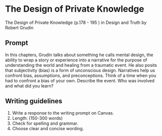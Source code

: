 # The Design of Private Knowledge

The Design of Private Knowledge \(p.178 - 195 \) in Design and Truth by Robert Grudin

## **Prompt**

In this chapters, Grudin talks about something he calls mental design, the ability to wrap a story or experience into a narrative for the purpose of understanding the world and healing from a traumatic event. He also posits that subjectivity \(bias\) is a form of unconscious design. Narratives help us confront bias, assumptions, and preconceptions. Think of a time when you had to confront a bias of your own. Describe the event. Who was involved and what did you learn?

## **Writing guidelines**

1. Write a response to the writing prompt on Canvas.
2. Length: \(150-300 words\)
3. Check for spelling and grammar.
4. Choose clear and concise wording.



